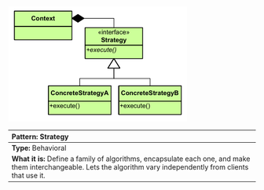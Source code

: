 ![diagram_strategy.png](diagram_strategy.png)

|**Pattern:** Strategy|
|:---|
|**Type:** Behavioral|
|**What it is:** Define a family of algorithms, encapsulate each one, and make them interchangeable. Lets the algorithm vary independently from clients that use it.|